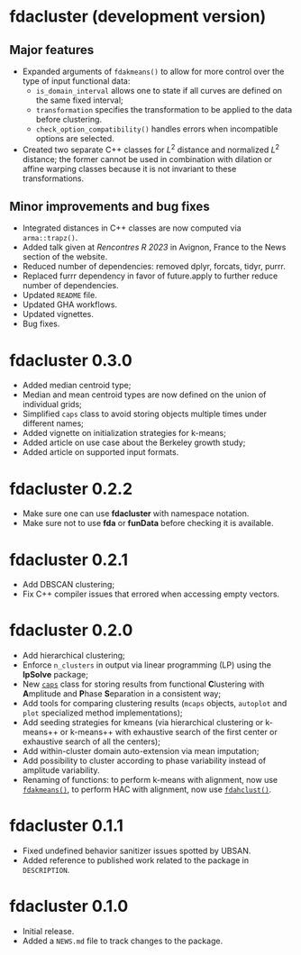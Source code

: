 # fdacluster (development version)

## Major features

* Expanded arguments of `fdakmeans()` to allow for more control over the type of 
input functional data:
  - `is_domain_interval` allows one to state if all curves are defined on the 
  same fixed interval;
  - `transformation` specifies the transformation to be applied to the data 
  before clustering.
  - `check_option_compatibility()` handles errors when incompatible 
  options are selected.
* Created two separate C++ classes for $L^2$ distance and normalized $L^2$ 
distance; the former cannot be used in combination with dilation or affine 
warping classes because it is not invariant to these transformations.

## Minor improvements and bug fixes

* Integrated distances in C++ classes are now computed via `arma::trapz()`.
* Added talk given at *Rencontres R 2023* in Avignon, France to the News section 
of the website.
* Reduced number of dependencies: removed dplyr, forcats, tidyr, purrr.
* Replaced furrr dependency in favor of future.apply to further reduce number of
dependencies.
* Updated `README` file.
* Updated GHA workflows.
* Updated vignettes.
* Bug fixes.

# fdacluster 0.3.0

* Added median centroid type;
* Median and mean centroid types are now defined on the union of individual
grids;
* Simplified `caps` class to avoid storing objects multiple times under
different names;
* Added vignette on initialization strategies for k-means;
* Added article on use case about the Berkeley growth study;
* Added article on supported input formats.

# fdacluster 0.2.2

* Make sure one can use **fdacluster** with namespace notation.
* Make sure not to use **fda** or **funData** before checking it is available.

# fdacluster 0.2.1

* Add DBSCAN clustering;
* Fix C++ compiler issues that errored when accessing empty vectors.

# fdacluster 0.2.0

* Add hierarchical clustering;
* Enforce `n_clusters` in output via linear programming (LP) using the 
**lpSolve** package;
* New [`caps`](https://astamm.github.io/fdacluster/reference/caps.html) class 
for storing results from functional **C**lustering with **A**mplitude and 
**P**hase **S**eparation in a consistent way;
* Add tools for comparing clustering results (`mcaps` objects, `autoplot` and 
`plot` specialized method implementations);
* Add seeding strategies for kmeans (via hierarchical clustering or k-means++ or 
k-means++ with exhaustive search of the first center or exhaustive search of all 
the centers);
* Add within-cluster domain auto-extension via mean imputation;
* Add possibility to cluster according to phase variability instead of amplitude 
variability.
* Renaming of functions: to perform k-means with alignment, now use 
[`fdakmeans()`](https://astamm.github.io/fdacluster/reference/fdakmeans.html), 
to perform HAC with alignment, now use 
[`fdahclust()`](https://astamm.github.io/fdacluster/reference/fdahclust.html).

# fdacluster 0.1.1

* Fixed undefined behavior sanitizer issues spotted by UBSAN.
* Added reference to published work related to the package in `DESCRIPTION`.

# fdacluster 0.1.0

* Initial release.
* Added a `NEWS.md` file to track changes to the package.
